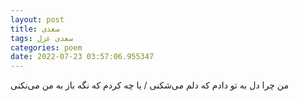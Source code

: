 ```yaml
---
layout: post
title: سعدی
tags: سعدی غزل
categories: poem
date: 2022-07-23 03:57:06.955347
---
```


من چرا دل به تو دادم که دلم می‌شکنی / یا چه کردم که نگه باز به من می‌نکنی